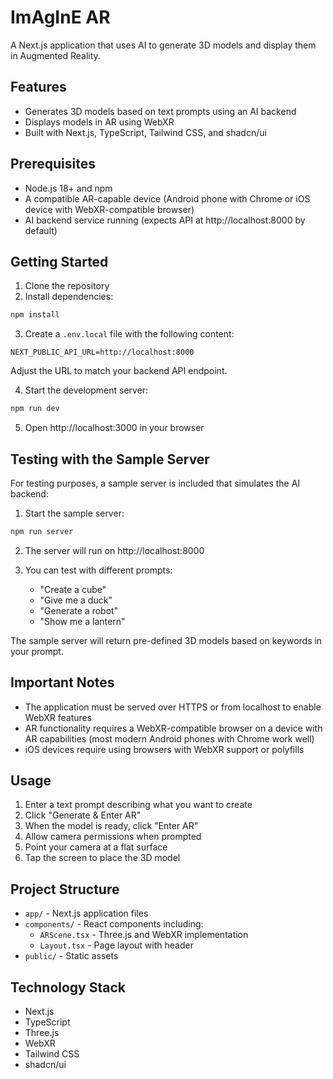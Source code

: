 # ImAgInE AR

A Next.js application that uses AI to generate 3D models and display them in Augmented Reality.

## Features

- Generates 3D models based on text prompts using an AI backend
- Displays models in AR using WebXR
- Built with Next.js, TypeScript, Tailwind CSS, and shadcn/ui

## Prerequisites

- Node.js 18+ and npm
- A compatible AR-capable device (Android phone with Chrome or iOS device with WebXR-compatible browser)
- AI backend service running (expects API at http://localhost:8000 by default)

## Getting Started

1. Clone the repository
2. Install dependencies:

```bash
npm install
```

3. Create a `.env.local` file with the following content:

```
NEXT_PUBLIC_API_URL=http://localhost:8000
```

Adjust the URL to match your backend API endpoint.

4. Start the development server:

```bash
npm run dev
```

5. Open http://localhost:3000 in your browser

## Testing with the Sample Server

For testing purposes, a sample server is included that simulates the AI backend:

1. Start the sample server:

```bash
npm run server
```

2. The server will run on http://localhost:8000

3. You can test with different prompts:
   - "Create a cube"
   - "Give me a duck"
   - "Generate a robot"
   - "Show me a lantern"

The sample server will return pre-defined 3D models based on keywords in your prompt.

## Important Notes

- The application must be served over HTTPS or from localhost to enable WebXR features
- AR functionality requires a WebXR-compatible browser on a device with AR capabilities (most modern Android phones with Chrome work well)
- iOS devices require using browsers with WebXR support or polyfills

## Usage

1. Enter a text prompt describing what you want to create
2. Click "Generate & Enter AR"
3. When the model is ready, click "Enter AR"
4. Allow camera permissions when prompted
5. Point your camera at a flat surface
6. Tap the screen to place the 3D model

## Project Structure

- `app/` - Next.js application files
- `components/` - React components including:
  - `ARScene.tsx` - Three.js and WebXR implementation
  - `Layout.tsx` - Page layout with header
- `public/` - Static assets

## Technology Stack

- Next.js
- TypeScript
- Three.js
- WebXR
- Tailwind CSS
- shadcn/ui
